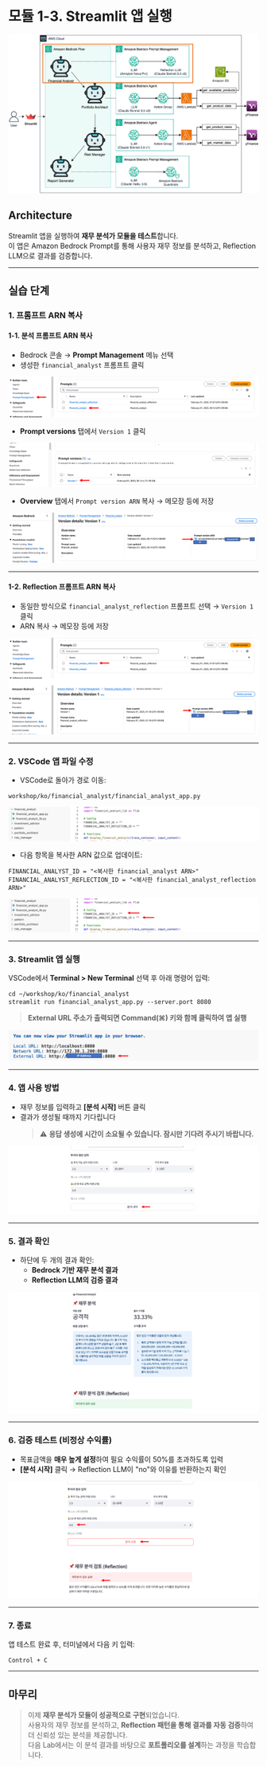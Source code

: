 # 모듈 1-3. Streamlit 앱 실행

![아키텍처처](./images/Architecture3.png)

## Architecture

Streamlit 앱을 실행하여 **재무 분석가 모듈을 테스트**합니다.  
이 앱은 Amazon Bedrock Prompt를 통해 사용자 재무 정보를 분석하고, Reflection LLM으로 결과를 검증합니다.

---

## 실습 단계

### 1. 프롬프트 ARN 복사

#### 1-1. 분석 프롬프트 ARN 복사

- Bedrock 콘솔 → **Prompt Management** 메뉴 선택
- 생성한 `financial_analyst` 프롬프트 클릭

![프롬프트 선택](./images/Picture21.png)

- **Prompt versions** 탭에서 `Version 1` 클릭

![버전 선택](./images/Picture22.png)

- **Overview** 탭에서 `Prompt version ARN` 복사 → 메모장 등에 저장

![ARN 복사](./images/Picture23.png)

---

#### 1-2. Reflection 프롬프트 ARN 복사

- 동일한 방식으로 `financial_analyst_reflection` 프롬프트 선택 → `Version 1` 클릭  
- ARN 복사 → 메모장 등에 저장

![Reflection ARN 복사](./images/Picture24.png)

---

### 2. VSCode 앱 파일 수정

- VSCode로 돌아가 경로 이동:

```
workshop/ko/financial_analyst/financial_analyst_app.py
```


![앱 코드 열기](./images/Picture25.png)

- 다음 항목을 복사한 ARN 값으로 업데이트:

```
FINANCIAL_ANALYST_ID = "<복사한 financial_analyst ARN>"
FINANCIAL_ANALYST_REFLECTION_ID = "<복사한 financial_analyst_reflection ARN>"
```

![ARN 수정](./images/Picture26.png)

---

### 3. Streamlit 앱 실행

VSCode에서 **Terminal > New Terminal** 선택 후 아래 명령어 입력:

```
cd ~/workshop/ko/financial_analyst
streamlit run financial_analyst_app.py --server.port 8080
```

> **External URL 주소가 출력되면 Command(⌘) 키와 함께 클릭하여 앱 실행**

![분석 시작 화면](./images/Streamlit.png)


---

### 4. 앱 사용 방법

- 재무 정보를 입력하고 **[분석 시작]** 버튼 클릭
- 결과가 생성될 때까지 기다립니다  
  > ⚠️ **응답 생성에 시간이 소요될 수 있습니다. 잠시만 기다려 주시기 바랍니다.**

![분석 시작 화면](./images/Picture29.png)

---

### 5. 결과 확인

- 하단에 두 개의 결과 확인:
  - **Bedrock 기반 재무 분석 결과**
  - **Reflection LLM의 검증 결과**

![결과 검증 확인](./images/Picture30.png)

---

### 6. 검증 테스트 (비정상 수익률)

- 목표금액을 **매우 높게 설정**하여 필요 수익률이 50%를 초과하도록 입력  
- **[분석 시작]** 클릭 → Reflection LLM이 "no"와 이유를 반환하는지 확인

![수익률 오류 시나리오](./images/Picture31.png)

---

### 7. 종료

앱 테스트 완료 후, 터미널에서 다음 키 입력:

```
Control + C
```

---

## 마무리

> 이제 **재무 분석가 모듈이 성공적으로 구현**되었습니다.  
> 사용자의 재무 정보를 분석하고, **Reflection 패턴을 통해 결과를 자동 검증**하여 더 신뢰성 있는 분석을 제공합니다.  
> 다음 Lab에서는 이 분석 결과를 바탕으로 **포트폴리오를 설계**하는 과정을 학습합니다.
